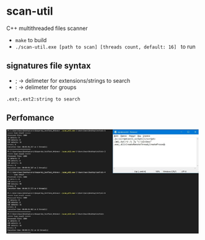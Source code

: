 # scan-util

C++ multithreaded files scanner

* ```make``` to build
* ```./scan-util.exe [path to scan] [threads count, default: 16] ``` to run

## signatures file syntax
* ; -> delimeter for extensions/strings to search
* : -> delimeter for groups

```
.ext;.ext2:string to search
```

## Perfomance
![perfomance](https://github.com/awend0/scan-util/blob/main/screenshots/perfomance.jpg?raw=true)
